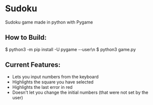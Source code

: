 # **Sudoku**
Sudoku game made in python with Pygame

## How to Build:

$ python3 -m pip install -U pygame --user\n
$ python3 game.py


## Current Features:
- Lets you input numbers from the keyboard
- Highlights the square you have selected
- Highlights the last error in red
- Doesn't let you change the initial numbers (that were not set by the user)
